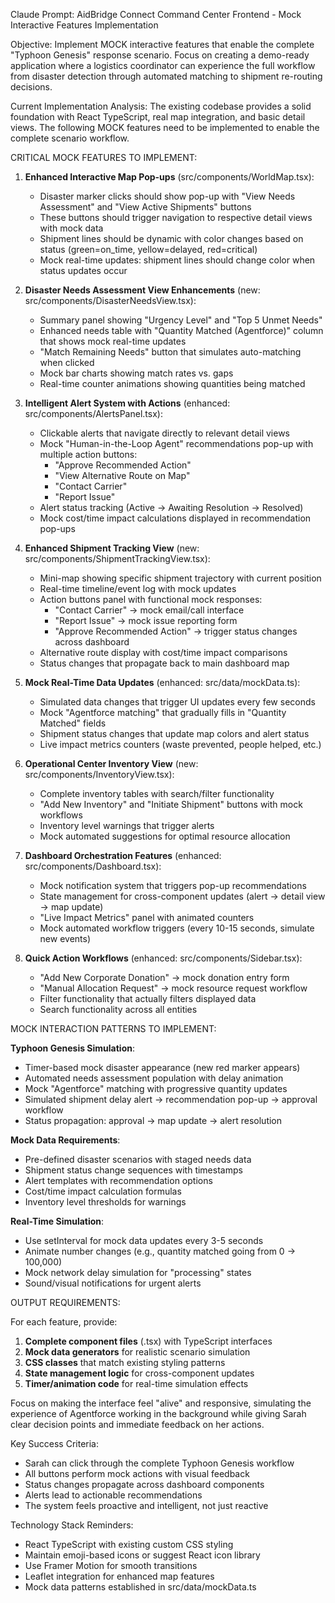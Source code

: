 Claude Prompt: AidBridge Connect Command Center Frontend - Mock Interactive Features Implementation

Objective:
Implement MOCK interactive features that enable the complete "Typhoon Genesis" response scenario. Focus on creating a demo-ready application where a logistics coordinator can experience the full workflow from disaster detection through automated matching to shipment re-routing decisions.

Current Implementation Analysis:
The existing codebase provides a solid foundation with React TypeScript, real map integration, and basic detail views. The following MOCK features need to be implemented to enable the complete scenario workflow.

CRITICAL MOCK FEATURES TO IMPLEMENT:

1. **Enhanced Interactive Map Pop-ups** (src/components/WorldMap.tsx):
   - Disaster marker clicks should show pop-up with "View Needs Assessment" and "View Active Shipments" buttons
   - These buttons should trigger navigation to respective detail views with mock data
   - Shipment lines should be dynamic with color changes based on status (green=on_time, yellow=delayed, red=critical)
   - Mock real-time updates: shipment lines should change color when status updates occur

2. **Disaster Needs Assessment View Enhancements** (new: src/components/DisasterNeedsView.tsx):
   - Summary panel showing "Urgency Level" and "Top 5 Unmet Needs"
   - Enhanced needs table with "Quantity Matched (Agentforce)" column that shows mock real-time updates
   - "Match Remaining Needs" button that simulates auto-matching when clicked
   - Mock bar charts showing match rates vs. gaps
   - Real-time counter animations showing quantities being matched

3. **Intelligent Alert System with Actions** (enhanced: src/components/AlertsPanel.tsx):
   - Clickable alerts that navigate directly to relevant detail views
   - Mock "Human-in-the-Loop Agent" recommendations pop-up with multiple action buttons:
     - "Approve Recommended Action"
     - "View Alternative Route on Map" 
     - "Contact Carrier"
     - "Report Issue"
   - Alert status tracking (Active → Awaiting Resolution → Resolved)
   - Mock cost/time impact calculations displayed in recommendation pop-ups

4. **Enhanced Shipment Tracking View** (new: src/components/ShipmentTrackingView.tsx):
   - Mini-map showing specific shipment trajectory with current position
   - Real-time timeline/event log with mock updates
   - Action buttons panel with functional mock responses:
     - "Contact Carrier" → mock email/call interface
     - "Report Issue" → mock issue reporting form
     - "Approve Recommended Action" → trigger status changes across dashboard
   - Alternative route display with cost/time impact comparisons
   - Status changes that propagate back to main dashboard map

5. **Mock Real-Time Data Updates** (enhanced: src/data/mockData.ts):
   - Simulated data changes that trigger UI updates every few seconds
   - Mock "Agentforce matching" that gradually fills in "Quantity Matched" fields
   - Shipment status changes that update map colors and alert status
   - Live impact metrics counters (waste prevented, people helped, etc.)

6. **Operational Center Inventory View** (new: src/components/InventoryView.tsx):
   - Complete inventory tables with search/filter functionality
   - "Add New Inventory" and "Initiate Shipment" buttons with mock workflows
   - Inventory level warnings that trigger alerts
   - Mock automated suggestions for optimal resource allocation

7. **Dashboard Orchestration Features** (enhanced: src/components/Dashboard.tsx):
   - Mock notification system that triggers pop-up recommendations
   - State management for cross-component updates (alert → detail view → map update)
   - "Live Impact Metrics" panel with animated counters
   - Mock automated workflow triggers (every 10-15 seconds, simulate new events)

8. **Quick Action Workflows** (enhanced: src/components/Sidebar.tsx):
   - "Add New Corporate Donation" → mock donation entry form
   - "Manual Allocation Request" → mock resource request workflow
   - Filter functionality that actually filters displayed data
   - Search functionality across all entities

MOCK INTERACTION PATTERNS TO IMPLEMENT:

**Typhoon Genesis Simulation**:
- Timer-based mock disaster appearance (new red marker appears)
- Automated needs assessment population with delay animation
- Mock "Agentforce" matching with progressive quantity updates
- Simulated shipment delay alert → recommendation pop-up → approval workflow
- Status propagation: approval → map update → alert resolution

**Mock Data Requirements**:
- Pre-defined disaster scenarios with staged needs data
- Shipment status change sequences with timestamps
- Alert templates with recommendation options
- Cost/time impact calculation formulas
- Inventory level thresholds for warnings

**Real-Time Simulation**:
- Use setInterval for mock data updates every 3-5 seconds
- Animate number changes (e.g., quantity matched going from 0 → 100,000)
- Mock network delay simulation for "processing" states
- Sound/visual notifications for urgent alerts

OUTPUT REQUIREMENTS:

For each feature, provide:
1. **Complete component files** (.tsx) with TypeScript interfaces
2. **Mock data generators** for realistic scenario simulation  
3. **CSS classes** that match existing styling patterns
4. **State management logic** for cross-component updates
5. **Timer/animation code** for real-time simulation effects

Focus on making the interface feel "alive" and responsive, simulating the experience of Agentforce working in the background while giving Sarah clear decision points and immediate feedback on her actions.

Key Success Criteria:
- Sarah can click through the complete Typhoon Genesis workflow
- All buttons perform mock actions with visual feedback
- Status changes propagate across dashboard components
- Alerts lead to actionable recommendations
- The system feels proactive and intelligent, not just reactive

Technology Stack Reminders:
- React TypeScript with existing custom CSS styling
- Maintain emoji-based icons or suggest React icon library
- Use Framer Motion for smooth transitions
- Leaflet integration for enhanced map features
- Mock data patterns established in src/data/mockData.ts

